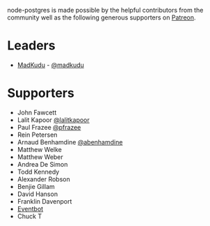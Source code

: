 node-postgres is made possible by the helpful contributors from the community well as the following generous supporters on [Patreon](https://www.patreon.com/node_postgres).

# Leaders
- [MadKudu](https://www.madkudu.com) - [@madkudu](https://twitter.com/madkudu)

# Supporters
- John Fawcett
- Lalit Kapoor [@lalitkapoor](https://twitter.com/lalitkapoor)
- Paul Frazee [@pfrazee](https://twitter.com/pfrazee)
- Rein Petersen
- Arnaud Benhamdine [@abenhamdine](https://twitter.com/abenhamdine)
- Matthew Welke
- Matthew Weber
- Andrea De Simon
- Todd Kennedy
- Alexander Robson
- Benjie Gillam
- David Hanson
- Franklin Davenport
- [Eventbot](https://geteventbot.com/)
- Chuck T
